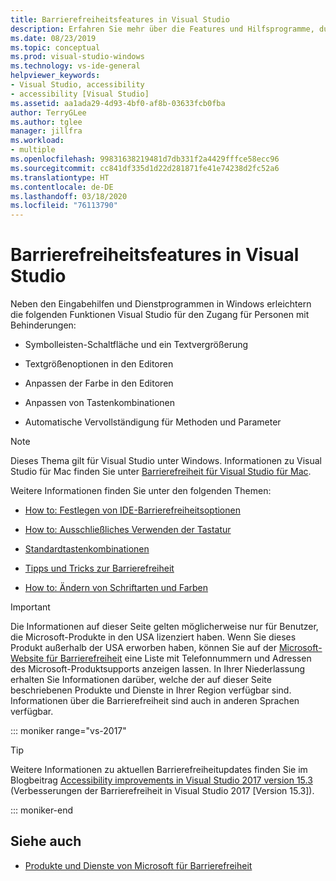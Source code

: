 ```yaml
---
title: Barrierefreiheitsfeatures in Visual Studio
description: Erfahren Sie mehr über die Features und Hilfsprogramme, durch die die Windows-Betriebssysteme und die Visual Studio-Entwicklersuite für alle Benutzer, einschließlich Personen mit Behinderungen, leichter verwendet werden können.
ms.date: 08/23/2019
ms.topic: conceptual
ms.prod: visual-studio-windows
ms.technology: vs-ide-general
helpviewer_keywords:
- Visual Studio, accessibility
- accessibility [Visual Studio]
ms.assetid: aa1ada29-4d93-4bf0-af8b-03633fcb0fba
author: TerryGLee
ms.author: tglee
manager: jillfra
ms.workload:
- multiple
ms.openlocfilehash: 99831638219481d7db331f2a4429fffce58ecc96
ms.sourcegitcommit: cc841df335d1d22d281871fe41e74238d2fc52a6
ms.translationtype: HT
ms.contentlocale: de-DE
ms.lasthandoff: 03/18/2020
ms.locfileid: "76113790"
---
```

# <a name="accessibility-features-of-visual-studio"></a>Barrierefreiheitsfeatures in Visual Studio

Neben den Eingabehilfen und Dienstprogrammen in Windows erleichtern die folgenden Funktionen Visual Studio für den Zugang für Personen mit Behinderungen:

- Symbolleisten-Schaltfläche und ein Textvergrößerung

- Textgrößenoptionen in den Editoren

- Anpassen der Farbe in den Editoren

- Anpassen von Tastenkombinationen

- Automatische Vervollständigung für Methoden und Parameter

> [!NOTE]
> Dieses Thema gilt für Visual Studio unter Windows. Informationen zu Visual Studio für Mac finden Sie unter [Barrierefreiheit für Visual Studio für Mac](/visualstudio/mac/accessibility).

Weitere Informationen finden Sie unter den folgenden Themen:

- [How to: Festlegen von IDE-Barrierefreiheitsoptionen](../../ide/reference/how-to-set-ide-accessibility-options.md)

- [How to: Ausschließliches Verwenden der Tastatur](../../ide/reference/how-to-use-the-keyboard-exclusively.md)

- [Standardtastenkombinationen](../../ide/default-keyboard-shortcuts-in-visual-studio.md)

- [Tipps und Tricks zur Barrierefreiheit](../../ide/reference/accessibility-tips-and-tricks.md)

- [How to: Ändern von Schriftarten und Farben](../../ide/how-to-change-fonts-and-colors-in-visual-studio.md)

> [!IMPORTANT]
> Die Informationen auf dieser Seite gelten möglicherweise nur für Benutzer, die Microsoft-Produkte in den USA lizenziert haben. Wenn Sie dieses Produkt außerhalb der USA erworben haben, können Sie auf der [Microsoft-Website für Barrierefreiheit](https://www.microsoft.com/accessibility/) eine Liste mit Telefonnummern und Adressen des Microsoft-Produktsupports anzeigen lassen. In Ihrer Niederlassung erhalten Sie Informationen darüber, welche der auf dieser Seite beschriebenen Produkte und Dienste in Ihrer Region verfügbar sind. Informationen über die Barrierefreiheit sind auch in anderen Sprachen verfügbar.

::: moniker range="vs-2017"

> [!TIP]
> Weitere Informationen zu aktuellen Barrierefreiheitupdates finden Sie im Blogbeitrag [Accessibility improvements in Visual Studio 2017 version 15.3](https://devblogs.microsoft.com/visualstudio/accessibility-improvements-in-visual-studio-2017-version-15-3/) (Verbesserungen der Barrierefreiheit in Visual Studio 2017 [Version 15.3]).

::: moniker-end

## <a name="see-also"></a>Siehe auch

- [Produkte und Dienste von Microsoft für Barrierefreiheit](../../ide/reference/accessibility-products-and-services-from-microsoft.md)
